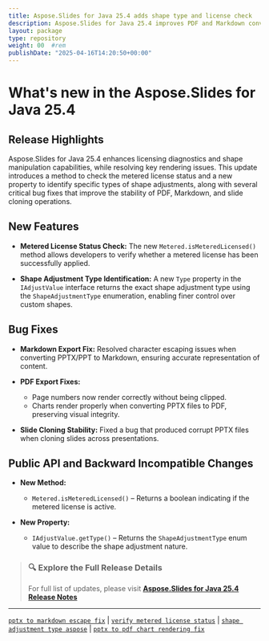 ```yaml
---
title: Aspose.Slides for Java 25.4 adds shape type and license check
description: Aspose.Slides for Java 25.4 improves PDF and Markdown conversion, adds shape adjustment type info and a method to verify metered license status.
layout: package
type: repository
weight: 00	#rem
publishDate: "2025-04-16T14:20:50+00:00"
---
```


# What's new in the Aspose.Slides for Java 25.4

## Release Highlights

Aspose.Slides for Java 25.4 enhances licensing diagnostics and shape manipulation capabilities, while resolving key rendering issues. This update introduces a method to check the metered license status and a new property to identify specific types of shape adjustments, along with several critical bug fixes that improve the stability of PDF, Markdown, and slide cloning operations.

## New Features

- **Metered License Status Check:**
  The new `Metered.isMeteredLicensed()` method allows developers to verify whether a metered license has been successfully applied.

- **Shape Adjustment Type Identification:**
  A new `Type` property in the `IAdjustValue` interface returns the exact shape adjustment type using the `ShapeAdjustmentType` enumeration, enabling finer control over custom shapes.

## Bug Fixes

- **Markdown Export Fix:**
  Resolved character escaping issues when converting PPTX/PPT to Markdown, ensuring accurate representation of content.

- **PDF Export Fixes:**
  - Page numbers now render correctly without being clipped.
  - Charts render properly when converting PPTX files to PDF, preserving visual integrity.

- **Slide Cloning Stability:**
  Fixed a bug that produced corrupt PPTX files when cloning slides across presentations.

## Public API and Backward Incompatible Changes

- **New Method:**
  - `Metered.isMeteredLicensed()` – Returns a boolean indicating if the metered license is active.

- **New Property:**
  - `IAdjustValue.getType()` – Returns the `ShapeAdjustmentType` enum value to describe the shape adjustment nature.

> ### 🔍 Explore the Full Release Details
>
> For full list of updates, please visit **[Aspose.Slides for Java 25.4 Release Notes](https://releases.aspose.com/slides/java/release-notes/2025/aspose-slides-for-java-25-4-release-notes/)**

---

[`pptx to markdown escape fix`](https://search.aspose.com/q/pptx-to-markdown-escape-fix.html) | [`verify metered license status`](https://search.aspose.com/q/verify-metered-license-status.html) | [`shape adjustment type aspose`](https://search.aspose.com/q/shape-adjustment-type-aspose.html) | [`pptx to pdf chart rendering fix`](https://search.aspose.com/q/pptx-to-pdf-chart-rendering-fix.html)

